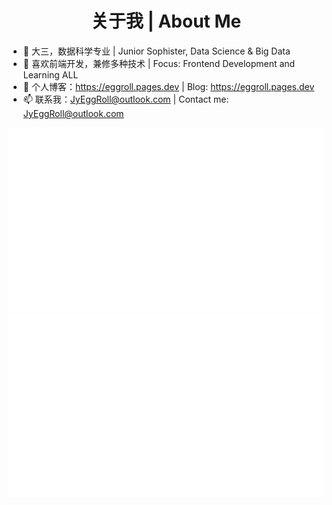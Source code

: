<h1 align="center">关于我 | About Me</h1>

- 👋 大三，数据科学专业 | Junior Sophister, Data Science & Big Data
- 🌱 喜欢前端开发，兼修多种技术 | Focus: Frontend Development and Learning ALL
- 🔗 个人博客：<https://eggroll.pages.dev> | Blog: <https://eggroll.pages.dev>
- 📫 联系我：<JyEggRoll@outlook.com> | Contact me: <JyEggRoll@outlook.com>

![](https://raw.githubusercontent.com/Jy-EggRoll/my-github-stats/master/generated/overview.svg#gh-dark-mode-only)
![](https://raw.githubusercontent.com/Jy-EggRoll/my-github-stats/master/generated/overview.svg#gh-light-mode-only)

